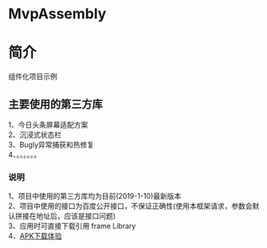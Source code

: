 # MvpAssembly  
# 简介  
组件化项目示例  
## 主要使用的第三方库  
1、今日头条屏幕适配方案  
2、沉浸式状态栏  
3、Bugly异常捕获和热修复  
4、。。。。。。  
### 说明  
1、项目中使用的第三方库均为目前(2019-1-10)最新版本  
2、项目中使用的接口为百度公开接口，不保证正确性(使用本框架请求，参数会默认拼接在地址后，应该是接口问题)  
3、应用时可直接下载引用 frame Library  
4、[APK下载体验](https://github.com/OneGreenHand/MvpAssembly/blob/master/%E5%AE%89%E8%A3%85%E5%8C%85/MvpAssembly.apk) 
